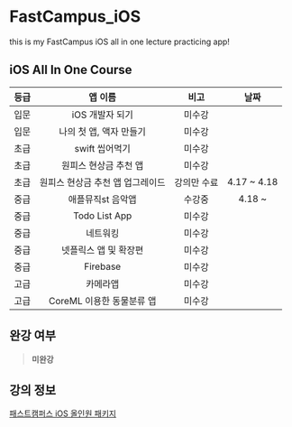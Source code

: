 # FastCampus_iOS
this is my FastCampus iOS all in one lecture practicing app! 

## iOS All In One Course

등급 |  앱 이름 | 비고 | 날짜 
:----:|:---------:|:------:|:-----:|
 입문 | iOS 개발자 되기 | 미수강 | 
 입문 | 나의 첫 앱, 액자 만들기 | 미수강 |
 초급 | swift 씹어먹기 | 미수강 |
 초급 | 원피스 현상금 추천 앱  | 미수강|
 초급 | 원피스 현상금 추천 앱 업그레이드 | 강의만 수료 | 4.17 ~ 4.18
 중급 | 애플뮤직st 음악앱 | 수강중 | 4.18 ~ |
 중급 | Todo List App | 미수강 |
 중급 | 네트워킹 | 미수강|
 중급 | 넷플릭스 앱 및 확장편 | 미수강 | 
 중급 | Firebase | 미수강|
 고급 | 카메라앱 | 미수강|
 고급 | CoreML 이용한 동물분류 앱  |미수강 |

## 완강 여부

> **미완강**

## 강의 정보 

[패스트캠퍼스 iOS 올인원 패키지](https://www.fastcampus.co.kr/dev_online_iosapp)
